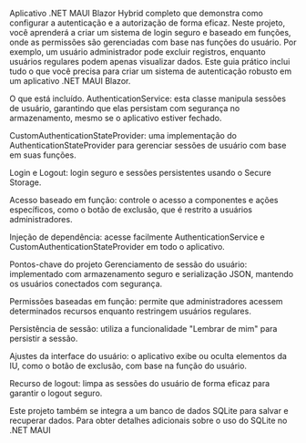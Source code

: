 Aplicativo .NET MAUI Blazor Hybrid completo que demonstra como configurar a autenticação e a autorização de forma eficaz. Neste projeto, você aprenderá a criar um sistema de login seguro e baseado em funções, onde as permissões são gerenciadas com base nas funções do usuário. Por exemplo, um usuário administrador pode excluir registros, enquanto usuários regulares podem apenas visualizar dados. Este guia prático inclui tudo o que você precisa para criar um sistema de autenticação robusto em um aplicativo .NET MAUI Blazor.

O que está incluído.
AuthenticationService: esta classe manipula sessões de usuário, garantindo que elas persistam com segurança no armazenamento, mesmo se o aplicativo estiver fechado.

CustomAuthenticationStateProvider: uma implementação do AuthenticationStateProvider para gerenciar sessões de usuário com base em suas funções.

Login e Logout: login seguro e sessões persistentes usando o Secure Storage.

Acesso baseado em função: controle o acesso a componentes e ações específicos, como o botão de exclusão, que é restrito a usuários administradores.

Injeção de dependência: acesse facilmente AuthenticationService e CustomAuthenticationStateProvider em todo o aplicativo.

Pontos-chave do projeto
Gerenciamento de sessão do usuário: implementado com armazenamento seguro e serialização JSON, mantendo os usuários conectados com segurança.

Permissões baseadas em função: permite que administradores acessem determinados recursos enquanto restringem usuários regulares.

Persistência de sessão: utiliza a funcionalidade "Lembrar de mim" para persistir a sessão.

Ajustes da interface do usuário: o aplicativo exibe ou oculta elementos da IU, como o botão de exclusão, com base na função do usuário.

Recurso de logout: limpa as sessões do usuário de forma eficaz para garantir o logout seguro.

Este projeto também se integra a um banco de dados SQLite para salvar e recuperar dados. Para obter detalhes adicionais sobre o uso do SQLite no .NET MAUI
